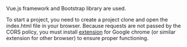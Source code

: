 Vue.js framework and Bootstrap library are used.

To start a project, you need to create a project clone and open the index.html file in your browser. 
Because requests are not passed by the CORS policy, you must install [extension](https://chrome.google.com/webstore/detail/allow-cors-access-control/lhobafahddgcelffkeicbaginigeejlf?utm_source=chrome-ntp-icon)  for Google chrome (or similar extension for other browser) to ensure proper functioning. 